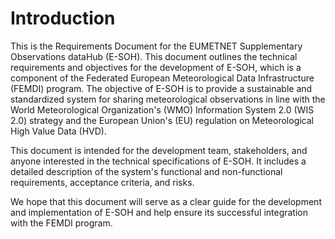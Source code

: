 # Introduction

This is the Requirements Document for the EUMETNET Supplementary Observations dataHub (E-SOH). This document outlines the technical requirements and objectives for the development of E-SOH, which is a component of the Federated European Meteorological Data Infrastructure (FEMDI) program. The objective of E-SOH is to provide a sustainable and standardized system for sharing meteorological observations in line with the World Meteorological Organization's (WMO) Information System 2.0 (WIS 2.0) strategy and the European Union's (EU) regulation on Meteorological High Value Data (HVD).

This document is intended for the development team, stakeholders, and anyone interested in the technical specifications of E-SOH. It includes a detailed description of the system's functional and non-functional requirements, acceptance criteria, and risks.

We hope that this document will serve as a clear guide for the development and implementation of E-SOH and help ensure its successful integration with the FEMDI program.
